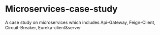 # Microservices-case-study
A case study on microservices which includes Api-Gateway, Feign-Client, Circuit-Breaker, Eureka-client&amp;server

